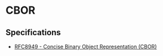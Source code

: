 # CBOR

## Specifications

- [RFC8949 - Concise Binary Object Representation (CBOR)](https://www.rfc-editor.org/rfc/rfc8949.html)